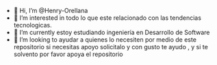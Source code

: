 - 👋 Hi, I’m @Henry-Orellana
- 👀 I’m interested in  todo lo que  este relacionado con las tendencias tecnologicas.
- 🌱 I’m currently  estoy estudiando ingeniería en Desarrollo de Software
- 💞️ I’m looking to  ayudar a quienes lo necesiten  por medio de este repositorio si necesitas apoyo solicitalo y con gusto te ayudo , y si te  solvento por favor apoya el repositorio


<!---
Henry-Orellana/Henry-Orellana is a ✨ special ✨ repository because its `README.md` (this file) appears on your GitHub profile.
You can click the Preview link to take a look at your changes.
--->
